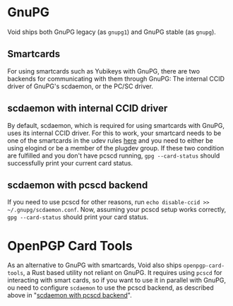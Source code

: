 # GnuPG

Void ships both GnuPG legacy (as `gnupg1`) and GnuPG stable (as `gnupg`).

## Smartcards

For using smartcards such as Yubikeys with GnuPG, there are two backends for
communicating with them through GnuPG: The internal CCID driver of GnuPG's
scdaemon, or the PC/SC driver.

## scdaemon with internal CCID driver

By default, scdaemon, which is required for using smartcards with GnuPG, uses
its internal CCID driver. For this to work, your smartcard needs to be one of
the smartcards in the udev rules
[here](https://github.com/void-linux/void-packages/blob/master/srcpkgs/gnupg/files/60-scdaemon.rules)
and you need to either be using elogind or be a member of the plugdev group. If
these two condition are fulfilled and you don't have pcscd running, `gpg
--card-status` should successfully print your current card status.

## scdaemon with pcscd backend

If you need to use pcscd for other reasons, run `echo disable-ccid >>
~/.gnupg/scdaemon.conf`. Now, assuming your pcscd setup works correctly, `gpg
--card-status` should print your card status.

# OpenPGP Card Tools

As an alternative to GnuPG with smartcards, Void also ships
`openpgp-card-tools`, a Rust based utility not reliant on GnuPG. It requires
using `pcscd` for interacting with smart cards, so if you want to use it in
parallel with GnuPG, ou need to configure `scdaemon` to use the pcscd backend,
as described above in "[scdaemon with pcscd
backend](#scdaemon-with-pcscd-backend)".
